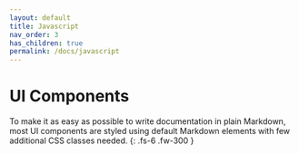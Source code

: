 ```yaml
---
layout: default
title: Javascript
nav_order: 3
has_children: true
permalink: /docs/javascript
---
```


# UI Components

To make it as easy as possible to write documentation in plain Markdown, most UI components are styled using default Markdown elements with few additional CSS classes needed.
{: .fs-6 .fw-300 }
